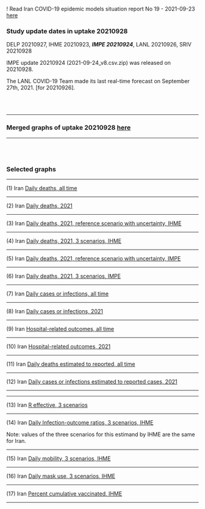 ! Read Iran COVID-19 epidemic models situation report No 19 - 2021-09-23 [here](https://github.com/pourmalek/covir2/blob/main/situation%20reports/19%20Iran%20COVID-19%20epidemic%20models%20situation%20report%20No%2019%20–%202021-09-23.pdf)

### Study update dates in uptake 20210928

DELP 20210927, IHME 20210923, **_IMPE 20210924_**, LANL 20210926, SRIV 20210928


IMPE update 20210924 (2021-09-24_v8.csv.zip) was released on 20210928.

The LANL COVID-19 Team made its last real-time forecast on September 27th, 2021. [for 20210926].

<br/><br/>


****

### Merged graphs of uptake 20210928 [here](https://github.com/pourmalek/covir2/blob/main/20210928/graphs%20merged%2020210928.pdf)

****

<br/><br/>


### Selected graphs

****

(1) Iran [Daily deaths, all time](https://github.com/pourmalek/covir2/blob/main/20210928/output/merge/graph%2011%20COVID-19%20daily%20deaths%2C%20Iran%2C%20reference%20scenarios%2C%20all%20time.pdf)


****

(2) Iran [Daily deaths, 2021](https://github.com/pourmalek/covir2/blob/main/20210928/output/merge/graph%2012%20COVID-19%20daily%20deaths%2C%20Iran%2C%20reference%20scenarios.pdf)


****

(3) Iran [Daily deaths, 2021, reference scenario with uncertainty, IHME](https://github.com/pourmalek/covir2/blob/main/20210928/output/merge/graph%2014%20COVID-19%20daily%20deaths%2C%20Iran%2C%20reference%20scenario%20with%20uncertainty%2C%20IHME.pdf)


****

(4) Iran [Daily deaths, 2021, 3 scenarios, IHME](https://github.com/pourmalek/covir2/blob/main/20210928/output/merge/graph%2015%20COVID-19%20daily%20deaths%2C%20Iran%2C%203%20scenarios%2C%20IHME.pdf)


****

(5) Iran [Daily deaths, 2021, reference scenario with uncertainty, IMPE](https://github.com/pourmalek/covir2/blob/main/20210928/output/merge/graph%2016%20COVID-19%20daily%20deaths%2C%20Iran%2C%20reference%20scenario%20with%20uncertainty%2C%20IMPE.pdf)


****

(6) Iran [Daily deaths, 2021, 3 scenarios, IMPE](https://github.com/pourmalek/covir2/blob/main/20210928/output/merge/graph%2017%20COVID-19%20daily%20deaths%2C%20Iran%2C%203%20scenarios%2C%20IMPE.pdf)


****

(7) Iran [Daily cases or infections, all time](https://github.com/pourmalek/covir2/blob/main/20210928/output/merge/graph%2021%20COVID-19%20daily%20cases%2C%20Iran%2C%20reference%20scenarios%2C%20all%20time.pdf)

  
****

(8) Iran [Daily cases or infections, 2021](https://github.com/pourmalek/covir2/blob/main/20210928/output/merge/graph%2022%20COVID-19%20daily%20cases%2C%20Iran%2C%20reference%20scenarios.pdf)

  
****

(9) Iran [Hospital-related outcomes, all time](https://github.com/pourmalek/covir2/blob/main/20210928/output/merge/graph%2071a%20COVID-19%20hospital-related%20outcomes%2C%20all%20time.pdf)


****

(10) Iran [Hospital-related outcomes, 2021](https://github.com/pourmalek/covir2/blob/main/20210928/output/merge/graph%2072%20COVID-19%20hospital-related%20outcomes%2C%20wo%20extremes%2C%202021.pdf)


****

(11) Iran [Daily deaths estimated to reported, all time](https://github.com/pourmalek/covir2/blob/main/20210928/output/merge/graph%2091%20COVID-19%20daily%20deaths%20estimated%20to%20reported%2C%20Iran%2C%20reference%20scenarios%2C%20all%20time.pdf)

  
****

(12) Iran [Daily cases or infections estimated to reported cases, 2021](https://github.com/pourmalek/covir2/blob/main/20210928/output/merge/graph%2094%20COVID-19%20daily%20cases%20estimated%20to%20reported%2C%20Iran%2C%20reference%20scenarios.pdf) 

  
****
****

(13) Iran [R effective, 3 scenarios](https://github.com/pourmalek/covir2/blob/main/20210928/output/IHME/graph%2039%20COVID-19%20R%20effective%2C%20Iran%2C%203%20scenarios%2001jun2021%20on.pdf)


****

(14) Iran [Daily Infection-outcome ratios, 3 scenarios, IHME](https://github.com/pourmalek/covir2/blob/main/20210928/output/IHME/graph%2021g%20COVID-19%20daily%20Infection%20outcomes%20ratios%2C%20Iran%203%20scenarios%2C%20IHME.pdf)

Note: values of the three scenarios for this estimand by IHME are the same for Iran.  


****

(15) Iran [Daily mobility, 3 scenarios, IHME](https://github.com/pourmalek/covir2/blob/main/20210928/output/IHME/graph%2033%20COVID-19%20daily%20mobility%2C%20Iran%2C%203%20scenarios.pdf)


****

(16) Iran [Daily mask use, 3 scenarios, IHME](https://github.com/pourmalek/covir2/blob/main/20210928/output/IHME/graph%2034%20COVID-19%20daily%20mask_use%2C%20Iran%2C%203%20scenarios.pdf)


****

(17) Iran [Percent cumulative vaccinated, IHME](https://github.com/pourmalek/covir2/blob/main/20210928/output/IHME/graph%2037%20COVID-19%20percent%20cumulative%20vaccinated%2C%20Iran.pdf)


****



